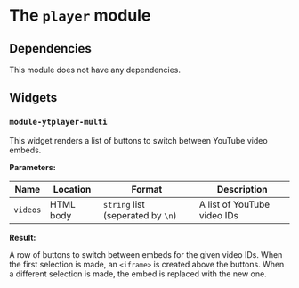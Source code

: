 # The `player` module

## Dependencies

This module does not have any dependencies.

## Widgets

### `module-ytplayer-multi`

This widget renders a list of buttons to switch between YouTube video embeds.

**Parameters:**

Name | Location | Format | Description
---- | -------- | ------ | -----------
`videos` | HTML body | `string` list (seperated by `\n`) | A list of YouTube video IDs

**Result:**

A row of buttons to switch between embeds for the given video IDs.
When the first selection is made, an `<iframe>` is created above the buttons.
When a different selection is made, the embed is replaced with the new one.
